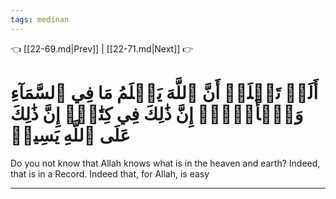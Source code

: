 ```yaml
---
tags: medinan
---
```


👈 [[22-69.md|Prev]] | [[22-71.md|Next]] 👉

# أَلَمۡ تَعۡلَمۡ أَنَّ ٱللَّهَ يَعۡلَمُ مَا فِي ٱلسَّمَآءِ وَٱلۡأَرۡضِۚ إِنَّ ذَٰلِكَ فِي كِتَٰبٍۚ إِنَّ ذَٰلِكَ عَلَى ٱللَّهِ يَسِيرٞ

Do you not know that Allah knows what is in the heaven and earth? Indeed, that is in a Record. Indeed that, for Allah, is easy

---

